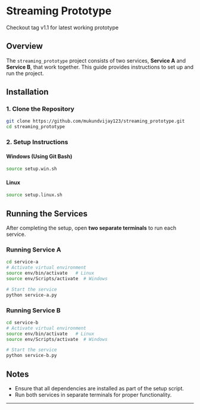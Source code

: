 # Streaming Prototype
Checkout tag v1.1 for latest working prototype
## Overview
The `streaming_prototype` project consists of two services, **Service A** and **Service B**, that work together. This guide provides instructions to set up and run the project.

## Installation

### 1. Clone the Repository
```sh
git clone https://github.com/mukundvijay123/streaming_prototype.git
cd streaming_prototype
```

### 2. Setup Instructions

#### Windows (Using Git Bash)
```sh
source setup.win.sh
```

#### Linux
```sh
source setup.linux.sh
```

## Running the Services

After completing the setup, open **two separate terminals** to run each service.

### Running Service A
```sh
cd service-a
# Activate virtual environment
source env/bin/activate   # Linux
source env/Scripts/activate  # Windows

# Start the service
python service-a.py
```

### Running Service B
```sh
cd service-b
# Activate virtual environment
source env/bin/activate   # Linux
source env/Scripts/activate  # Windows

# Start the service
python service-b.py
```

## Notes
- Ensure that all dependencies are installed as part of the setup script.
- Run both services in separate terminals for proper functionality.

---



